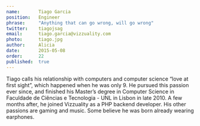 ```yaml
---
name:       Tiago Garcia
position:   Engineer
phrase:     "Anything that can go wrong, will go wrong"
twitter:    tiagojsag
email:      tiago.garcia@vizzuality.com
photo:      tiago.jpg
author:     Alicia
date:       2015-05-08
order:      22
published:  true
---
```


 Tiago calls his relationship with computers and computer science “love at first sight”, which happened when he was only 9. He pursued this passion ever since, and finished his Master’s degree in Computer Science in Faculdade de Ciências e Tecnologia - UNL in Lisbon in late 2010. A few months after, he joined Vizzuality as a PHP backend developer. His other passions are gaming and music. Some believe he was born already wearing earphones.

